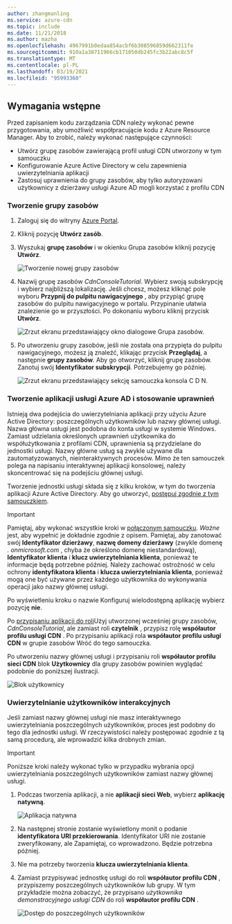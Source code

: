 ```yaml
---
author: zhangmanling
ms.service: azure-cdn
ms.topic: include
ms.date: 11/21/2018
ms.author: mazha
ms.openlocfilehash: 4967991b0edaa854acbf6b308596859d662311fe
ms.sourcegitcommit: 910a1a38711966cb171050db245fc3b22abc8c5f
ms.translationtype: MT
ms.contentlocale: pl-PL
ms.lasthandoff: 03/19/2021
ms.locfileid: "95993360"
---
```

## <a name="prerequisites"></a>Wymagania wstępne
Przed zapisaniem kodu zarządzania CDN należy wykonać pewne przygotowania, aby umożliwić współpracującie kodu z Azure Resource Manager. Aby to zrobić, należy wykonać następujące czynności:

* Utwórz grupę zasobów zawierającą profil usługi CDN utworzony w tym samouczku
* Konfigurowanie Azure Active Directory w celu zapewnienia uwierzytelniania aplikacji
* Zastosuj uprawnienia do grupy zasobów, aby tylko autoryzowani użytkownicy z dzierżawy usługi Azure AD mogli korzystać z profilu CDN

### <a name="creating-the-resource-group"></a>Tworzenie grupy zasobów
1. Zaloguj się do witryny [Azure Portal](https://portal.azure.com).
2. Kliknij pozycję **Utwórz zasób**.
3. Wyszukaj **grupę zasobów** i w okienku Grupa zasobów kliknij pozycję **Utwórz**.

    ![Tworzenie nowej grupy zasobów](./media/cdn-app-dev-prep/cdn-new-rg-1-include.png)
3. Nazwij grupę zasobów *CdnConsoleTutorial*.  Wybierz swoją subskrypcję i wybierz najbliższą lokalizację.  Jeśli chcesz, możesz kliknąć pole wyboru **Przypnij do pulpitu nawigacyjnego** , aby przypiąć grupę zasobów do pulpitu nawigacyjnego w portalu.  Przypinanie ułatwia znalezienie go w przyszłości.  Po dokonaniu wyboru kliknij przycisk **Utwórz**.

    ![Zrzut ekranu przedstawiający okno dialogowe Grupa zasobów.](./media/cdn-app-dev-prep/cdn-new-rg-2-include.png)
4. Po utworzeniu grupy zasobów, jeśli nie została ona przypięta do pulpitu nawigacyjnego, możesz ją znaleźć, klikając przycisk **Przeglądaj**, a następnie **grupy zasobów**.  Aby go otworzyć, kliknij grupę zasobów.  Zanotuj swój **Identyfikator subskrypcji**. Potrzebujemy go później.

    ![Zrzut ekranu przedstawiający sekcję samouczka konsola C D N.](./media/cdn-app-dev-prep/cdn-subscription-id-include.png)

### <a name="creating-the-azure-ad-application-and-applying-permissions"></a>Tworzenie aplikacji usługi Azure AD i stosowanie uprawnień
Istnieją dwa podejścia do uwierzytelniania aplikacji przy użyciu Azure Active Directory: poszczególnych użytkowników lub nazwy głównej usługi. Nazwa główna usługi jest podobna do konta usługi w systemie Windows.  Zamiast udzielania określonych uprawnień użytkownika do współużytkowania z profilami CDN, uprawnienia są przydzielane do jednostki usługi.  Nazwy główne usług są zwykle używane dla zautomatyzowanych, nieinteraktywnych procesów.  Mimo że ten samouczek polega na napisaniu interaktywnej aplikacji konsolowej, należy skoncentrować się na podejściu głównej usługi.

Tworzenie jednostki usługi składa się z kilku kroków, w tym do tworzenia aplikacji Azure Active Directory.  Aby go utworzyć, [postępuj zgodnie z tym samouczkiem](../articles/active-directory/develop/howto-create-service-principal-portal.md).

> [!IMPORTANT]
> Pamiętaj, aby wykonać wszystkie kroki w [połączonym samouczku](../articles/active-directory/develop/howto-create-service-principal-portal.md).  *Ważne* jest, aby wypełnić je dokładnie zgodnie z opisem.  Pamiętaj, aby zanotować swój **Identyfikator dzierżawy**, **nazwę domeny dzierżawy** (zwykle domenę *. onmicrosoft.com* , chyba że określono domenę niestandardową), **Identyfikator klienta** i **klucz uwierzytelniania klienta**, ponieważ te informacje będą potrzebne później.  Należy zachować ostrożność w celu ochrony **identyfikatora klienta** i **klucza uwierzytelniania klienta**, ponieważ mogą one być używane przez każdego użytkownika do wykonywania operacji jako nazwy głównej usługi.
>
> Po wyświetleniu kroku o nazwie Konfiguruj wielodostępną aplikację wybierz pozycję **nie**.
>
> Po [przypisaniu aplikacji do roli](../articles/active-directory/develop/howto-create-service-principal-portal.md#assign-a-role-to-the-application)Użyj utworzonej wcześniej grupy zasobów,  *CdnConsoleTutorial*, ale zamiast roli **czytelnik** , przypisz rolę **współautor profilu usługi CDN** .  Po przypisaniu aplikacji rola **współautor profilu usługi CDN** w grupie zasobów Wróć do tego samouczka. 
>
>

Po utworzeniu nazwy głównej usługi i przypisaniu roli **współautor profilu sieci CDN** blok **Użytkownicy** dla grupy zasobów powinien wyglądać podobnie do poniższej ilustracji.

![Blok użytkownicy](./media/cdn-app-dev-prep/cdn-service-principal-include.png)

### <a name="interactive-user-authentication"></a>Uwierzytelnianie użytkowników interakcyjnych
Jeśli zamiast nazwy głównej usługi nie masz interaktywnego uwierzytelniania poszczególnych użytkowników, proces jest podobny do tego dla jednostki usługi.  W rzeczywistości należy postępować zgodnie z tą samą procedurą, ale wprowadzić kilka drobnych zmian.

> [!IMPORTANT]
> Poniższe kroki należy wykonać tylko w przypadku wybrania opcji uwierzytelniania poszczególnych użytkowników zamiast nazwy głównej usługi.
>
>

1. Podczas tworzenia aplikacji, a nie **aplikacji sieci Web**, wybierz **aplikację natywną**.

    ![Aplikacja natywna](./media/cdn-app-dev-prep/cdn-native-application-include.png)
2. Na następnej stronie zostanie wyświetlony monit o podanie **identyfikatora URI przekierowania**.  Identyfikator URI nie zostanie zweryfikowany, ale Zapamiętaj, co wprowadzono. Będzie potrzebna później.
3. Nie ma potrzeby tworzenia **klucza uwierzytelniania klienta**.
4. Zamiast przypisywać jednostkę usługi do roli **współautor profilu CDN** , przypiszemy poszczególnych użytkowników lub grupy.  W tym przykładzie można zobaczyć, że przypisano  *użytkownika demonstracyjnego usługi CDN* do roli **współautor profilu CDN** .  

    ![Dostęp do poszczególnych użytkowników](./media/cdn-app-dev-prep/cdn-aad-user-include.png)
